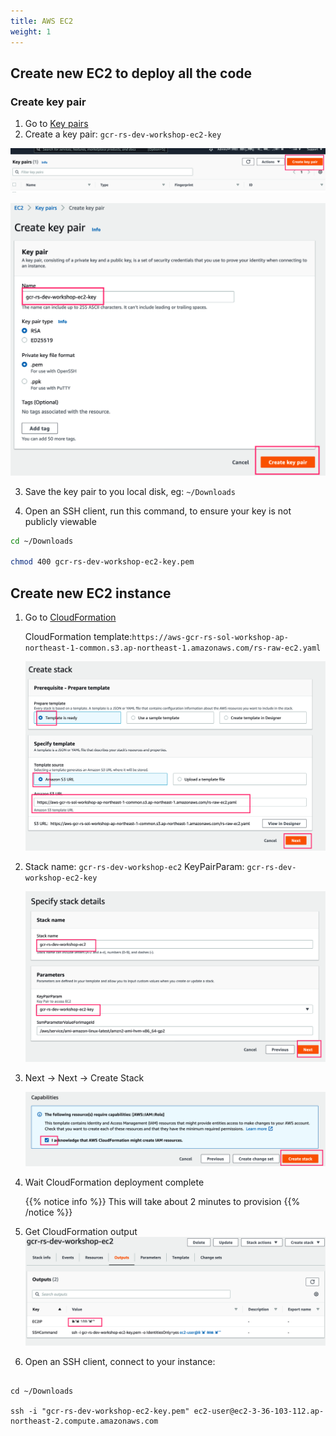 ```yaml
---
title: AWS EC2
weight: 1
---
```


## Create new EC2 to deploy all the code

### Create key pair

1. Go to [Key pairs](https://ap-northeast-2.console.aws.amazon.com/ec2/v2/home?region=ap-northeast-2#KeyPairs:)
2. Create a key pair: `gcr-rs-dev-workshop-ec2-key` 

  ![Key pairs](/images/ec2-key-pair.png)

  ![Create key pair](/images/ec2-key-pair-name.png)
   
3. Save the key pair to you local disk, eg: `~/Downloads`

4. Open an SSH client, run this command, to ensure your key is not publicly viewable
```sh
cd ~/Downloads

chmod 400 gcr-rs-dev-workshop-ec2-key.pem

```

## Create new EC2 instance

1. Go to [CloudFormation](https://ap-northeast-1.console.aws.amazon.com/cloudformation/home?region=ap-northeast-1#/stacks/create/template)

   CloudFormation template:`https://aws-gcr-rs-sol-workshop-ap-northeast-1-common.s3.ap-northeast-1.amazonaws.com/rs-raw-ec2.yaml`

   ![EC2 CloudFormation ](/images/ec2-cf-s3url.png)

2. Stack name: `gcr-rs-dev-workshop-ec2`
   KeyPairParam: `gcr-rs-dev-workshop-ec2-key`
   
   ![EC2 CloudFormation Stack ](/images/ec2-cf-stackname.png)

3. Next -> Next -> Create Stack
  
   ![EC2 CloudFormation Create ](/images/ec2-cf-create.png)

4. Wait CloudFormation deployment complete
   
   {{% notice info %}}
   This will take about 2 minutes to provision
   {{% /notice %}}

5. Get CloudFormation output
   ![EC2 CloudFormation Output ](/images/ec2-cf-output.png)

6. Open an SSH client, connect to your instance:
```shell

cd ~/Downloads

ssh -i "gcr-rs-dev-workshop-ec2-key.pem" ec2-user@ec2-3-36-103-112.ap-northeast-2.compute.amazonaws.com

```

